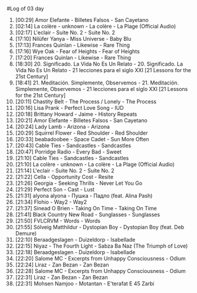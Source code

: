 #Log of 03 day

1. [00:29] Amor Elefante - Billetes Falsos - San Cayetano
1. [02:14] La colère - unknown - La colère - La Plage (Official Audio)
1. [02:17] L'eclair - Suite No. 2 - Suite No. 2
1. [17:10] Nilüfer Yanya - Miss Universe - Baby Blu
1. [17:13] Frances Quinlan - Likewise - Rare Thing
1. [17:16] Wye Oak - Fear of Heights - Fear of Heights
1. [17:20] Frances Quinlan - Likewise - Rare Thing
1. [18:30] 20. Significado. La Vida No Es Un Relato - 20. Significado. La Vida No Es Un Relato - 21 lecciones para el siglo XXI [21 Lessons for the 21st Century]
1. [18:41] 21. Meditación. Simplemente, Observemos - 21. Meditación. Simplemente, Observemos - 21 lecciones para el siglo XXI [21 Lessons for the 21st Century]
1. [20:11] Chastity Belt - The Process / Lonely - The Process
1. [20:16] Lisa Prank - Perfect Love Song - IUD
1. [20:18] Brittany Howard - Jaime - History Repeats
1. [20:21] Amor Elefante - Billetes Falsos - San Cayetano
1. [20:24] Lady Lamb - Arizona - Arizona
1. [20:29] Squirrel Flower - Red Shoulder - Red Shoulder
1. [20:33] beabadoobee - Space Cadet - Sun More Often
1. [20:43] Cable Ties - Sandcastles - Sandcastles
1. [20:47] Porridge Radio - Every Bad - Sweet
1. [21:10] Cable Ties - Sandcastles - Sandcastles
1. [21:10] La colère - unknown - La colère - La Plage (Official Audio)
1. [21:14] L'eclair - Suite No. 2 - Suite No. 2
1. [21:22] Cella - Opportunity Cost - Resite
1. [21:26] Georgia - Seeking Thrills - Never Let You Go
1. [21:29] Perfect Son - Cast - Lust
1. [21:31] alyona alyona - Пушка - Падло (feat. Alina Pash)
1. [21:34] Flohio - Way2 - Way2
1. [21:37] Sinead O Brien - Taking On Time - Taking On Time
1. [21:41] Black Country New Road - Sunglasses - Sunglasses
1. [21:50] FVLCRVM - Words - Words
1. [21:55] Sólveig Matthildur - Dystopian Boy - Dystopian Boy (feat. Deb Demure)
1. [22:10] Beraadgeslagen - Duizeldorp - Isabellade
1. [22:15] Niyaz - The Fourth Light - Sabza Ba Naz (The Triumph of Love)
1. [22:18] Beraadgeslagen - Duizeldorp - Isabellade
1. [22:20] Salome MC - Excerpts from Unhappy Consciousness - Odium
1. [22:24] Liraz - Zan Bezan - Zan Bezan
1. [22:28] Salome MC - Excerpts from Unhappy Consciousness - Odium
1. [22:31] Liraz - Zan Bezan - Zan Bezan
1. [22:31] Mohsen Namjoo - Motantan - E'terafat E 45 Zarbi
